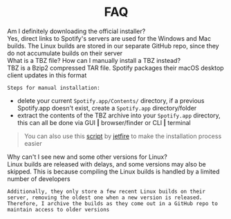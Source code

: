 <div class="markdown-content">

<h1> <div align="center">FAQ</div> </h1>

<div class="faq">

  <div class="faq-item">
    <div class="question">Am I definitely downloading the official installer?</div>
    <div class="answer">
    Yes, direct links to Spotify's servers are used for the Windows and Mac builds. The Linux builds are stored in our separate GitHub repo, since they do not accumulate builds on their server
  
  </div>
  </div>

  <div class="faq-item">
    <div class="question">What is a TBZ file? How can I manually install a TBZ instead?</div>
    <div class="answer">
    TBZ is a Bzip2 compressed TAR file. Spotify packages their macOS desktop client updates in this format
    
    Steps for manual installation:
   - delete your current `Spotify.app/Contents/` directory, if a previous Spotify.app doesn't exist, create a `Spotify.app` directory/folder
   - extract the contents of the TBZ archive into your `Spotify.app` directory, this can all be done via GUI **|** browser/finder or CLI **|** terminal
  <blockquote data-type="warning">
    You can also use this <a href="https://github.com/jetfir3/TBZify" target="_blank">script</a> by <a href="https://github.com/jetfir3" target="_blank">jetfire</a> to make the installation process easier
  </blockquote>

  </div>
  </div>

  <div class="faq-item">
    <div class="question">Why can't I see new and some other versions for Linux?</div>
    <div class="answer">
    Linux builds are released with delays, and some versions may also be skipped. This is because compiling the Linux builds is handled by a limited number of developers

    Additionally, they only store a few recent Linux builds on their server, removing the oldest one when a new version is released. Therefore, I archive the builds as they come out in a GitHub repo to maintain access to older versions
  
  </div>
  </div>

</div>